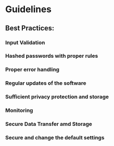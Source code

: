 # Guidelines
## Best Practices:

### Input Validation 
### Hashed passwords with proper rules
### Proper error handling
### Regular updates of the software
### Sufficient privacy protection and storage
### Monitoring
### Secure Data Transfer amd Storage
### Secure and change the default settings




